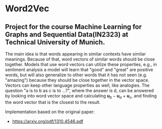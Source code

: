 # Word2Vec

## Project for the course Machine Learning for Graphs and Sequential Data(IN2323) at Technical University of Munich. 

The main idea is that words appearing in similar contexts have similar meanings. Because of that, word vectors of similar words should be close together. Models that use word vectors can utilize these properties, e.g., in sentiment analysis a model will learn that "good" and "great" are positive words, but will also generalize to other words that it has not seen (e.g. "amazing") because they should be close together in the vector space.
Vectors can keep other language properties as well, like analogies. The question "a is to b as c is to ...?", where the answer is d, can be answered by looking into word vector space and calculating $\mathbf{u}_b - \mathbf{u}_a + \mathbf{u}_c$, and finding the word vector that is the closest to the result.



Implementation based on the original paper: 
* https://arxiv.org/pdf/1310.4546.pdf
